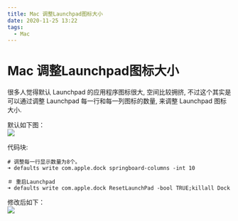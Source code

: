 ```yaml
---
title: Mac 调整Launchpad图标大小
date: 2020-11-25 13:22
tags:
  - Mac
---
```

# Mac 调整Launchpad图标大小

很多人觉得默认 Launchpad 的应用程序图标很大, 空间比较拥挤, 不过这个其实是可以通过调整 Launchpad 每一行和每一列图标的数量, 来调整 Launchpad 图标大小.

默认如下图：  
![](http://samzong.oss-cn-shenzhen.aliyuncs.com/2016%2F04%2FQQ20160408-1.jpg)

代码块:

```
# 调整每一行显示数量为8个。
➜ defaults write com.apple.dock springboard-columns -int 10

＃ 重启Launchpad
➜ defaults write com.apple.dock ResetLaunchPad -bool TRUE;killall Dock
```

修改后如下：  
![](http://samzong.oss-cn-shenzhen.aliyuncs.com/2016%2F04%2FQQ20160408-2.jpg)